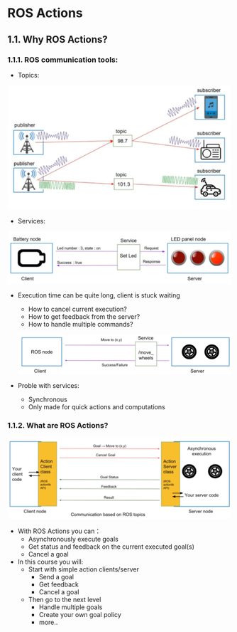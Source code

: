 # ROS Actions
## 1.1. Why ROS Actions?
### 1.1.1. ROS communication tools:

- Topics:

![topics](/image/topic.png)

- Services:

![services](/image/service.png)

- Execution time can be quite long, client is stuck waiting
    - How to cancel current execution?
    - How to get feedback from the server?
    - How to handle multiple commands?

    ![example](/image/example_1.png)

- Proble with services:
    - Synchronous 
    - Only made for quick actions and computations

### 1.1.2. What are ROS Actions?
![ros actions](/image/ros_action_topics.png)
- With ROS Actions you can：
  - Asynchronously execute goals
  - Get status and feedback on the current executed goal(s)
  - Cancel a goal
- In this course you will:
  - Start with simple action clients/server
    - Send a goal
    - Get feedback
    - Cancel a goal
  - Then go to the next level
    - Handle multiple goals
    - Create your own goal policy 
    - more..